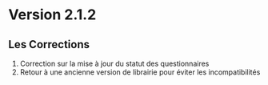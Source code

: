 # Version 2.1.2

## Les Corrections

1. Correction sur la mise à jour du statut des questionnaires
2. Retour à une ancienne version de librairie pour éviter les incompatibilités
